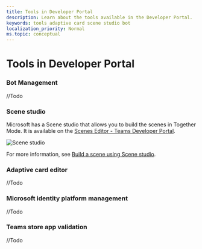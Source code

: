 ```yaml
---
title: Tools in Developer Portal
description: Learn about the tools available in the Developer Portal.
keywords: tools adaptive card scene studio bot
localization_priority: Normal
ms.topic: conceptual
---
```


# Tools in Developer Portal

### Bot Management

//Todo

### Scene studio

Microsoft has a Scene studio that allows you to build the scenes in Together Mode. It is available on the [Scenes Editor - Teams Developer Portal](https://dev.teams.microsoft.com/scenes).

![Scene studio](~/assets/images/apps-in-meetings/scene-design-studio.png)

For more information, see [Build a scene using Scene studio](../apps-in-teams-meetings/teams-together-mode.md#build-a-scene-using-the-scene-studio).

### Adaptive card editor

//Todo

### Microsoft identity platform management

//Todo

### Teams store app validation

//Todo